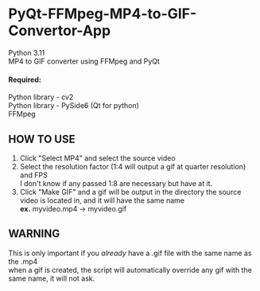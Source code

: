 # PyQt-FFMpeg-MP4-to-GIF-Convertor-App

Python 3.11\
MP4 to GIF converter using FFMpeg and PyQt

#### Required:
Python library - cv2\
Python library - PySide6 (Qt for python)\
FFMpeg

## HOW TO USE
1. Click "Select MP4" and select the source video
2. Select the resolution factor (1:4 will output a gif at quarter resolution) and FPS\
   I don't know if any passed 1:8 are necessary but have at it.
3. Click "Make GIF" and a gif will be output in the directory the source video is located in, and it will have the same name\
   **ex.** myvideo.mp4 -> myvideo.gif

## WARNING
This is only important if you *already* have a .gif file with the same name as the .mp4\
when a gif is created, the script will automatically override any gif with the same name, it will not ask.
